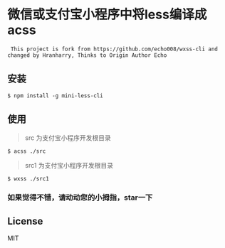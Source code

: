 # 微信或支付宝小程序中将less编译成acss
``` This project is fork from https://github.com/echo008/wxss-cli and changed by Hranharry, Thinks to Origin Author Echo```
## 安装

```console
$ npm install -g mini-less-cli
```
## 使用

> src 为支付宝小程序开发根目录

```
$ acss ./src
```
> src1 为支付宝小程序开发根目录

```
$ wxss ./src1
```
### 如果觉得不错，请动动您的小拇指，star一下

## License

MIT
